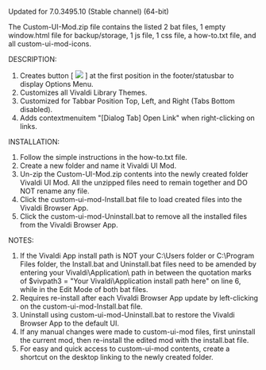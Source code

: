 Updated for 7.0.3495.10 (Stable channel) (64-bit)

The Custom-UI-Mod.zip file contains the listed 2 bat files, 1 empty window.html file for backup/storage, 1 js file, 1 css file, a how-to.txt file, and all custom-ui-mod-icons.

DESCRIPTION:
1. Creates button [ <img src="https://github.com/srazzano/Images/blob/master/options.png"/> ] at the first position in the footer/statusbar to display Options Menu.
2. Customizes all Vivaldi Library Themes.
3. Customized for Tabbar Position Top, Left, and Right (Tabs Bottom disabled).
4. Adds contextmenuitem "[Dialog Tab] Open Link" when right-clicking on links.

INSTALLATION:
1. Follow the simple instructions in the how-to.txt file.
2. Create a new folder and name it Vivaldi UI Mod.
3. Un-zip the Custom-UI-Mod.zip contents into the newly created folder Vivaldi UI Mod. All the unzipped files need to remain together and DO NOT rename any file.
4. Click the custom-ui-mod-Install.bat file to load created files into the Vivaldi Browser App.
5. Click the custom-ui-mod-Uninstall.bat to remove all the installed files from the Vivaldi Browser App.

NOTES: 
1. If the Vivaldi App install path is NOT your C:\Users folder or C:\Program Files folder, the Install.bat and Uninstall.bat files need to be amended by entering
   your Vivaldi\Application\ path in between the quotation marks of $vivpath3 = "Your Vivaldi\Application install path here" on line 6, while in the Edit Mode of both bat files.
2. Requires re-install after each Vivaldi Browser App update by left-clicking on the custom-ui-mod-Install.bat file.
3. Uninstall using custom-ui-mod-Uninstall.bat to restore the Vivaldi Browser App to the default UI.
4. If any manual changes were made to custom-ui-mod files, first uninstall the current mod, then re-install the edited mod with the install.bat file.
5. For easy and quick access to custom-ui-mod contents, create a shortcut on the desktop linking to the newly created folder.
